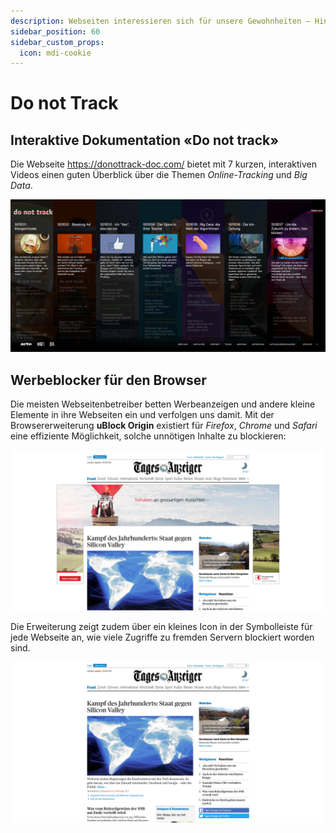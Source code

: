 ```yaml
---
description: Webseiten interessieren sich für unsere Gewohnheiten – Hintergründe dazu und wie wir uns wehren können.
sidebar_position: 60
sidebar_custom_props:
  icon: mdi-cookie
---
```


# Do not Track



## Interaktive Dokumentation «Do not track»
Die Webseite https://donottrack-doc.com/ bietet mit 7 kurzen, interaktiven Videos einen guten Überblick über die Themen *Online-Tracking* und *Big Data*.

![Do not track](./do-not-track.png)


## Werbeblocker für den Browser

Die meisten Webseitenbetreiber betten Werbeanzeigen und andere kleine Elemente in ihre Webseiten ein und verfolgen uns damit. Mit der Browsererweiterung **uBlock Origin** existiert für *Firefox*, *Chrome* und *Safari* eine effiziente Möglichkeit, solche unnötigen Inhalte zu blockieren:

![Tagesanzeiger mit Werbung](./tagi-mit-werbung.png)

Die Erweiterung zeigt zudem über ein kleines Icon in der Symbolleiste für jede Webseite an, wie viele Zugriffe zu fremden Servern blockiert worden sind.

![Tagesanzeiger ohne Werbung](./tagi-ohne-werbung.png)
